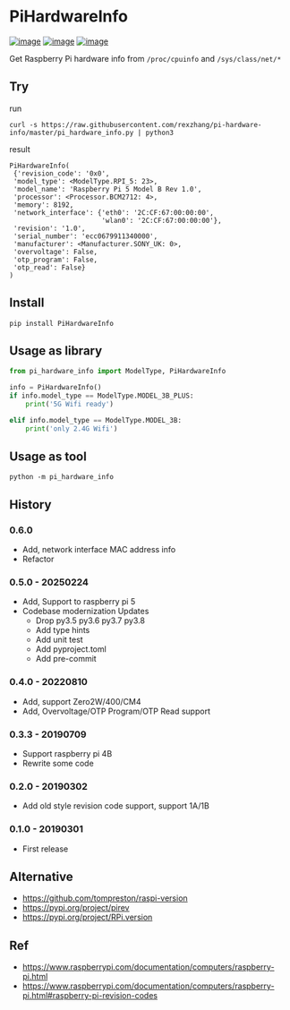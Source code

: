 # PiHardwareInfo

[![image](https://img.shields.io/pypi/v/PiHardwareInfo.svg)](https://pypi.org/project/PiHardwareInfo/)
[![image](https://img.shields.io/pypi/pyversions/PiHardwareInfo.svg)](https://pypi.org/project/PiHardwareInfo/)
[![image](https://img.shields.io/pypi/dm/PiHardwareInfo.svg)](https://pypi.org/project/PiHardwareInfo/)

Get Raspberry Pi hardware info from `/proc/cpuinfo` and `/sys/class/net/*`

## Try

run

```console
curl -s https://raw.githubusercontent.com/rexzhang/pi-hardware-info/master/pi_hardware_info.py | python3
```

result

```console
PiHardwareInfo(
 {'revision_code': '0x0',
 'model_type': <ModelType.RPI_5: 23>,
 'model_name': 'Raspberry Pi 5 Model B Rev 1.0',
 'processor': <Processor.BCM2712: 4>,
 'memory': 8192,
 'network_interface': {'eth0': '2C:CF:67:00:00:00',
                       'wlan0': '2C:CF:67:00:00:00'},
 'revision': '1.0',
 'serial_number': 'ecc0679911340000',
 'manufacturer': <Manufacturer.SONY_UK: 0>,
 'overvoltage': False,
 'otp_program': False,
 'otp_read': False}
)
```

## Install

```console
pip install PiHardwareInfo
```

## Usage as library

```python
from pi_hardware_info import ModelType, PiHardwareInfo

info = PiHardwareInfo()
if info.model_type == ModelType.MODEL_3B_PLUS:
    print('5G Wifi ready')

elif info.model_type == ModelType.MODEL_3B:
    print('only 2.4G Wifi')
```

## Usage as tool

```shell
python -m pi_hardware_info
```

## History

### 0.6.0

- Add, network interface MAC address info
- Refactor

### 0.5.0 - 20250224

- Add, Support to raspberry pi 5
- Codebase modernization Updates
  - Drop py3.5 py3.6 py3.7 py3.8
  - Add type hints
  - Add unit test
  - Add pyproject.toml
  - Add pre-commit

### 0.4.0 - 20220810

- Add, support Zero2W/400/CM4
- Add, Overvoltage/OTP Program/OTP Read support

### 0.3.3 - 20190709

- Support raspberry pi 4B
- Rewrite some code

### 0.2.0 - 20190302

- Add old style revision code support, support 1A/1B

### 0.1.0 - 20190301

- First release

## Alternative

- <https://github.com/tompreston/raspi-version>
- <https://pypi.org/project/pirev>
- <https://pypi.org/project/RPi.version>

## Ref

- <https://www.raspberrypi.com/documentation/computers/raspberry-pi.html>
- <https://www.raspberrypi.com/documentation/computers/raspberry-pi.html#raspberry-pi-revision-codes>
